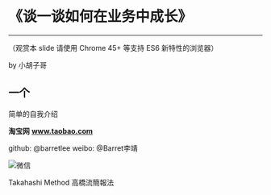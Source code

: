 # 《谈一谈如何在业务中成长》
  ________________________________
  （观赏本 slide 请使用 Chrome 45+ 等支持 ES6 新特性的浏览器）

by 小胡子哥

## 一个
  简单的自我介绍

**淘宝网**
**www.taobao.com**

github: @barretlee
weibo: @Barret李靖

![微信](../resource/wechart.png)

Takahashi Method
高橋流簡報法


